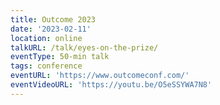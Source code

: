 ```yaml
---
title: Outcome 2023
date: '2023-02-11'
location: online
talkURL: /talk/eyes-on-the-prize/
eventType: 50-min talk
tags: conference
eventURL: 'https://www.outcomeconf.com/'
eventVideoURL: 'https://youtu.be/O5eSSYWA7N8'
---
```

